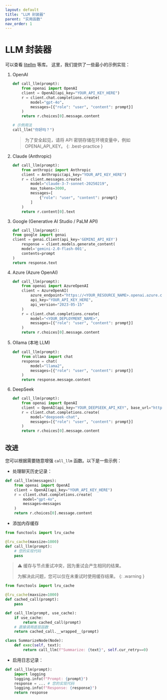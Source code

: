 ```yaml
---
layout: default
title: "LLM 封装器"
parent: "实用函数"
nav_order: 1
---
```


# LLM 封装器

可以查看 [litellm](https://github.com/BerriAI/litellm) 等库。
这里，我们提供了一些最小的示例实现：

1. OpenAI
    ```python
    def call_llm(prompt):
        from openai import OpenAI
        client = OpenAI(api_key="YOUR_API_KEY_HERE")
        r = client.chat.completions.create(
            model="gpt-4o",
            messages=[{"role": "user", "content": prompt}]
        )
        return r.choices[0].message.content

    # 示例用法
    call_llm("你好吗？")
    ```
    > 为了安全起见，请将 API 密钥存储在环境变量中，例如 OPENAI_API_KEY。
    {: .best-practice }

2. Claude (Anthropic)
    ```python
    def call_llm(prompt):
        from anthropic import Anthropic
        client = Anthropic(api_key="YOUR_API_KEY_HERE")
        r = client.messages.create(
            model="claude-3-7-sonnet-20250219",
            max_tokens=3000,
            messages=[
                {"role": "user", "content": prompt}
            ]
        )
        return r.content[0].text
    ```

3. Google (Generative AI Studio / PaLM API)
    ```python
    def call_llm(prompt):
    from google import genai
    client = genai.Client(api_key='GEMINI_API_KEY')
        response = client.models.generate_content(
        model='gemini-2.0-flash-001',
        contents=prompt
    )
    return response.text
    ```

4. Azure (Azure OpenAI)
    ```python
    def call_llm(prompt):
        from openai import AzureOpenAI
        client = AzureOpenAI(
            azure_endpoint="https://<YOUR_RESOURCE_NAME>.openai.azure.com/",
            api_key="YOUR_API_KEY_HERE",
            api_version="2023-05-15"
        )
        r = client.chat.completions.create(
            model="<YOUR_DEPLOYMENT_NAME>",
            messages=[{"role": "user", "content": prompt}]
        )
        return r.choices[0].message.content
    ```

5. Ollama (本地 LLM)
    ```python
    def call_llm(prompt):
        from ollama import chat
        response = chat(
            model="llama2",
            messages=[{"role": "user", "content": prompt}]
        )
        return response.message.content
    ```
    
6. DeepSeek
    ```python
    def call_llm(prompt):
        from openai import OpenAI
        client = OpenAI(api_key="YOUR_DEEPSEEK_API_KEY", base_url="https://api.deepseek.com")
        r = client.chat.completions.create(
            model="deepseek-chat",
            messages=[{"role": "user", "content": prompt}]
        )
        return r.choices[0].message.content
    ```


## 改进
您可以根据需要随意增强 `call_llm` 函数。以下是一些示例：

- 处理聊天历史记录：

```python
def call_llm(messages):
    from openai import OpenAI
    client = OpenAI(api_key="YOUR_API_KEY_HERE")
    r = client.chat.completions.create(
        model="gpt-4o",
        messages=messages
    )
    return r.choices[0].message.content
```

- 添加内存缓存

```python
from functools import lru_cache

@lru_cache(maxsize=1000)
def call_llm(prompt):
    # 您的实现代码
    pass
```

> ⚠️ 缓存与节点重试冲突，因为重试会产生相同的结果。
>
> 为解决此问题，您可以仅在未重试时使用缓存结果。
{: .warning }


```python
from functools import lru_cache

@lru_cache(maxsize=1000)
def cached_call(prompt):
    pass

def call_llm(prompt, use_cache):
    if use_cache:
        return cached_call(prompt)
    # 直接调用底层函数
    return cached_call.__wrapped__(prompt)

class SummarizeNode(Node):
    def exec(self, text):
        return call_llm(f"Summarize: {text}", self.cur_retry==0)
```

- 启用日志记录：

```python
def call_llm(prompt):
    import logging
    logging.info(f"Prompt: {prompt}")
    response = ... # 您的实现代码
    logging.info(f"Response: {response}")
    return response
```

